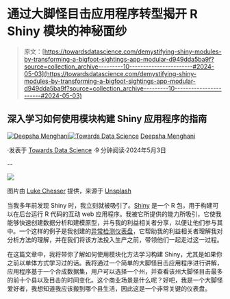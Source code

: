 # 通过大脚怪目击应用程序转型揭开 R Shiny 模块的神秘面纱

> 原文：[https://towardsdatascience.com/demystifying-shiny-modules-by-transforming-a-bigfoot-sightings-app-modular-d949dda5ba9f?source=collection_archive---------10-----------------------#2024-05-03](https://towardsdatascience.com/demystifying-shiny-modules-by-transforming-a-bigfoot-sightings-app-modular-d949dda5ba9f?source=collection_archive---------10-----------------------#2024-05-03)

## 深入学习如何使用模块构建 Shiny 应用程序的指南

[](https://medium.com/@menghani.deepsha?source=post_page---byline--d949dda5ba9f--------------------------------)[![Deepsha Menghani](../Images/56a6ed8597c36e8c76d8a29a449325a4.png)](https://medium.com/@menghani.deepsha?source=post_page---byline--d949dda5ba9f--------------------------------)[](https://towardsdatascience.com/?source=post_page---byline--d949dda5ba9f--------------------------------)[![Towards Data Science](../Images/a6ff2676ffcc0c7aad8aaf1d79379785.png)](https://towardsdatascience.com/?source=post_page---byline--d949dda5ba9f--------------------------------) [Deepsha Menghani](https://medium.com/@menghani.deepsha?source=post_page---byline--d949dda5ba9f--------------------------------)

·发表于 [Towards Data Science](https://towardsdatascience.com/?source=post_page---byline--d949dda5ba9f--------------------------------) ·9 分钟阅读·2024年5月3日

--

![](../Images/3528c96646cbc51862cb2a7418cf6b86.png)

图片由 [Luke Chesser](https://unsplash.com/@lukechesser?utm_content=creditCopyText&utm_medium=referral&utm_source=unsplash) 提供，来源于 [Unsplash](https://unsplash.com/photos/graphs-of-performance-analytics-on-a-laptop-screen-JKUTrJ4vK00?utm_content=creditCopyText&utm_medium=referral&utm_source=unsplash)

当我多年前发现 Shiny 时，我立刻就被吸引了。[Shiny](https://shiny.posit.co/) 是一个 R 包，用于构建可以在后台运行 R 代码的互动 web 应用程序。我被它所提供的能力所吸引，它使我能够快速创建数据分析和建模原型，并与我的利益相关者分享，以便让他们参与其中。一个这样的例子是我创建的[异常检测仪表盘](https://hzon6a-deepsha-menghani.shinyapps.io/Sales_forecast_anomalies/)，它帮助我的利益相关者理解我对分析方法的理解，并在我们将该方法投入生产之前，带领他们一起走过这一过程。

在这篇文章中，我将带你了解如何使用模块化方法学习构建 Shiny，尤其是如果你之前以单体方式学习过的话。我将通过一个简单的大脚怪目击应用程序进行讲解，应用程序基于一个合成数据集，用户可以选择一个州，并查看该州大脚怪目击最多的前十个县以及目击的时间变化。这个商业场景是什么呢？好吧，我是一个大脚怪爱好者，我想知道我应该搬到哪个县生活，因此这是一个非常关键的仪表盘。
